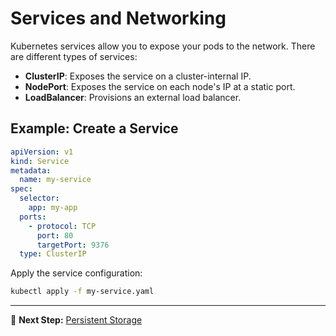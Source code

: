 # Services and Networking

Kubernetes services allow you to expose your pods to the network. There are different types of services:
- **ClusterIP**: Exposes the service on a cluster-internal IP.
- **NodePort**: Exposes the service on each node's IP at a static port.
- **LoadBalancer**: Provisions an external load balancer.

## Example: Create a Service
```yaml
apiVersion: v1
kind: Service
metadata:
  name: my-service
spec:
  selector:
    app: my-app
  ports:
    - protocol: TCP
      port: 80
      targetPort: 9376
  type: ClusterIP
```

Apply the service configuration:
```bash
kubectl apply -f my-service.yaml
```

---

📝 **Next Step:** [Persistent Storage](03-persistent-storage.md)
